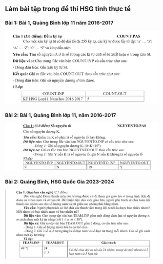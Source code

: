 ## Làm bài tập trong đề thi HSG tỉnh thực tế

### Bài 1: Bài 1, Quảng Bình lớp 11 năm 2016-2017

![alt text](image.png)

### Bài 2: Bài 1, Quảng Bình lớp 11, năm 2016-2017

![alt text](image-2.png)

### Bài 2: Quảng Bình, HSG Quốc Gia 2023-2024

![alt text](image-1.png)